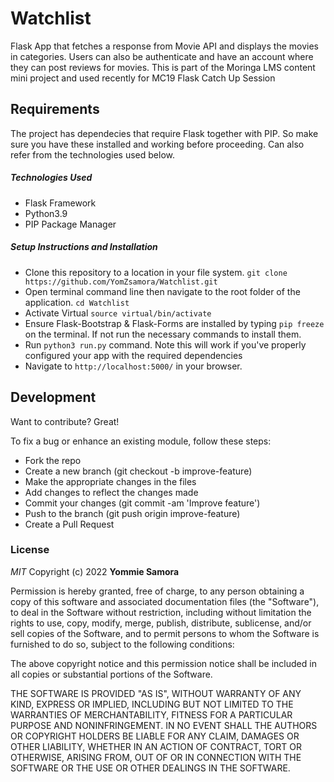 # Watchlist

Flask App that fetches a response from Movie API and displays the movies in categories. Users can also be authenticate and have an account where they can post reviews for movies. This is part of the Moringa LMS content mini project and used recently for MC19 Flask Catch Up Session

## Requirements

The project has dependecies that require Flask together with PIP. So make sure you have these installed and working before proceeding. Can also refer from the technologies used below.

##### Technologies Used

- Flask Framework
- Python3.9
- PIP Package Manager

##### Setup Instructions and Installation

- Clone this repository to a location in your file system. `git clone https://github.com/YomZsamora/Watchlist.git`
- Open terminal command line then navigate to the root folder of the application. `cd Watchlist`
- Activate Virtual `source virtual/bin/activate`
- Ensure Flask-Bootstrap & Flask-Forms are installed by typing `pip freeze` on the terminal. If not run the necessary commands to install them.
- Run `python3 run.py` command. Note this will work if you've properly configured your app with the required dependencies 
- Navigate to `http://localhost:5000/` in your browser.


## Development

Want to contribute? Great!

To fix a bug or enhance an existing module, follow these steps:
- Fork the repo
- Create a new branch (git checkout -b improve-feature)
- Make the appropriate changes in the files
- Add changes to reflect the changes made
- Commit your changes (git commit -am 'Improve feature')
- Push to the branch (git push origin improve-feature)
- Create a Pull Request

### License

*MIT*
Copyright (c) 2022 **Yommie Samora**

Permission is hereby granted, free of charge, to any person obtaining a copy of this software and associated documentation files (the "Software"), to deal in the Software without restriction, including without limitation the rights to use, copy, modify, merge, publish, distribute, sublicense, and/or sell copies of the Software, and to permit persons to whom the Software is furnished to do so, subject to the following conditions:

The above copyright notice and this permission notice shall be included in all copies or substantial portions of the Software.

THE SOFTWARE IS PROVIDED "AS IS", WITHOUT WARRANTY OF ANY KIND, EXPRESS OR IMPLIED, INCLUDING BUT NOT LIMITED TO THE WARRANTIES OF MERCHANTABILITY, FITNESS FOR A PARTICULAR PURPOSE AND NONINFRINGEMENT. IN NO EVENT SHALL THE AUTHORS OR COPYRIGHT HOLDERS BE LIABLE FOR ANY CLAIM, DAMAGES OR OTHER LIABILITY, WHETHER IN AN ACTION OF CONTRACT, TORT OR OTHERWISE, ARISING FROM, OUT OF OR IN CONNECTION WITH THE SOFTWARE OR THE USE OR OTHER DEALINGS IN THE SOFTWARE.
